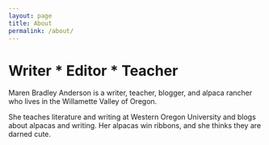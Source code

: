 ```yaml
---
layout: page
title: About
permalink: /about/
---
```


# Writer * Editor * Teacher
Maren Bradley Anderson is a writer, teacher, blogger, and alpaca rancher who
lives in the Willamette Valley of Oregon.

She teaches literature and writing at Western Oregon University and blogs
about alpacas and writing. Her alpacas win ribbons, and she thinks they are
darned cute.
